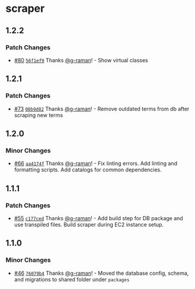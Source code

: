 # scraper

## 1.2.2

### Patch Changes

- [#80](https://github.com/g-raman/uenroll/pull/80) [`56f1ef9`](https://github.com/g-raman/uenroll/commit/56f1ef9843a5e55484b39fddb7b81651eec76759) Thanks [@g-raman](https://github.com/g-raman)! - Show virtual classes

## 1.2.1

### Patch Changes

- [#73](https://github.com/g-raman/uenroll/pull/73) [`08b9d82`](https://github.com/g-raman/uenroll/commit/08b9d828dd817e2b6675f5c5f8e8d4e850e430e2) Thanks [@g-raman](https://github.com/g-raman)! - Remove outdated terms from db after scraping new terms

## 1.2.0

### Minor Changes

- [#66](https://github.com/g-raman/uenroll/pull/66) [`aa4174f`](https://github.com/g-raman/uenroll/commit/aa4174f6f8c7a6d03d61ef2fbba9c62be869e289) Thanks [@g-raman](https://github.com/g-raman)! - Fix linting errors. Add linting and formatting scripts. Add catalogs for common dependencies.

## 1.1.1

### Patch Changes

- [#55](https://github.com/g-raman/uenroll/pull/55) [`c177ced`](https://github.com/g-raman/uenroll/commit/c177ced05a552a024999b6883557eec83b44dd76) Thanks [@g-raman](https://github.com/g-raman)! - Add build step for DB package and use transpiled files. Build scraper during EC2 instance setup.

## 1.1.0

### Minor Changes

- [#46](https://github.com/g-raman/uenroll/pull/46) [`76079b4`](https://github.com/g-raman/uenroll/commit/76079b42eac4fb3ed07c44c4ba38abb680052daf) Thanks [@g-raman](https://github.com/g-raman)! - Moved the database config, schema, and migrations to shared folder under `packages`
